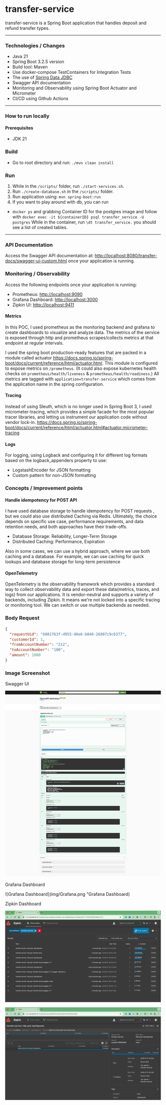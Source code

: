 # transfer-service

transfer-service is a Spring Boot application that handles deposit and refund transfer types.

---

### Technologies / Changes

* Java 21
* Spring Boot 3.2.5 version
* Build tool: Maven
* Use docker-compose TestContainers for Integration Tests
* The use of [Spring Data JDBC](https://docs.spring.io/spring-data/jdbc/docs/current/reference/html/)
* Swagger API documentation
* Monitoring and Observability using Spring Boot Actuator and Micrometer
* CI/CD using Github Actions

---

### How to run locally

#### Prerequisites

- JDK 21

### Build

- Go to root directory and run: `./mvn clean install`

### Run

1. While in the `/scripts/` folder, run `./start-services.sh`.
2. Run `./create-database.sh` in the `/scripts/` folder.
3. Run application using: `mvn spring-boot:run`
4. If you want to play around with db, you can run

* `docker ps` and grabbing Container ID for the postgres image and follow with
  `docker exec -it ${containerID} psql transfer_service -U postgres`
  While in the container, run `\dt transfer_service.` you should see a list of created tables.

---

### API Documentation

Access the Swagger API documentation
at: [http://localhost:8080/transfer-docs/swagger-ui-custom.html](http://localhost:8080/transfer-docs/swagger-ui-custom.html)
once your application is running.

### Monitoring / Observability

Access the following endpoints once your application is running:

- Prometheus: [http://localhost:9090](http://localhost:9090)
- Grafana Dashboard: [http://localhost:3000](http://localhost:3000)
- Zipkin UI: [http://localhost:9411](http://localhost:9411)

#### Metrics

In this POC, I used prometheus as the monitoring backend and grafana to create dashboards to visualize and analyze data.
The metrics of the service is exposed through http and prometheus scrapes/collects metrics at that endpoint at regular
intervals.

I used the spring boot production-ready features that are packed in a module
called actuator https://docs.spring.io/spring-boot/docs/current/reference/html/actuator.html.
This module is configured to expose metrics on `/prometheus`.
(It could also expose kubernetes health checks on `prometheus/health/liveness` & `prometheus/health/readiness`.)
All metrics are tagged with `application=transfer-service` which comes from the application name in the spring
configuration.

#### Tracing

Instead of using Sleuth, which is no longer used in Spring Boot 3, I used micrometer-tracing, which provides a simple
facade for the most popular tracer libraries, and letting us instrument our application code without vendor lock-in.
https://docs.spring.io/spring-boot/docs/current/reference/html/actuator.html#actuator.micrometer-tracing

#### Logs

For logging, using Logback and configuring it for different log formats based on the logback_appenders property to use:

- LogstashEncoder for JSON formatting
- Custom pattern for non-JSON formatting

### Concepts / Improvement points

#### Handle idempotency for POST API

I have used database storage to handle idempotency for POST requests , but we could also use distributed Caching via
Redis.
Ultimately, the choice depends on specific use case, performance requirements, and data retention needs, and both
approaches have their trade-offs.

* Database Storage: Reliability, Longer-Term Storage
* Distributed Caching: Performance, Expiration

Also in some cases, we can use a hybrid approach, where we use both caching and a database.
For example, we can use caching for quick lookups and database storage for long-term persistence

#### OpenTelemetry

OpenTelemetry is the observability framework which provides a standard way to collect observability data and export
these data(metrics, traces, and logs) from our applications.
It is vendor-neutral and supports a variety of backends, including Zipkin.
It means we're not locked into a specific tracing or monitoring tool. We can switch or use multiple backends as needed.

### Body Request

```json
{
  "requestUid": "6881763f-d955-40e6-b040-26907c9c6377",
  "customerId": 1,
  "fromAccountNumber": "212",
  "toAccountNumber": "100",
  "amount": 1000
}
```

### Image Screenshot

Swagger UI

![Swagger UI](img/Swagger-UI.png "Swagger UI")

Grafana Dashboard

![Grafana Dashboard](img/Grafana.png "Grafana Dashboard)

Zipkin Dashboard

![Zipkin Dashboard](img/zipkin1.png "Zipkin Dashboard")

![Zipkin Dashboard](img/zipkin2.png "Zipkin Dashboard")

